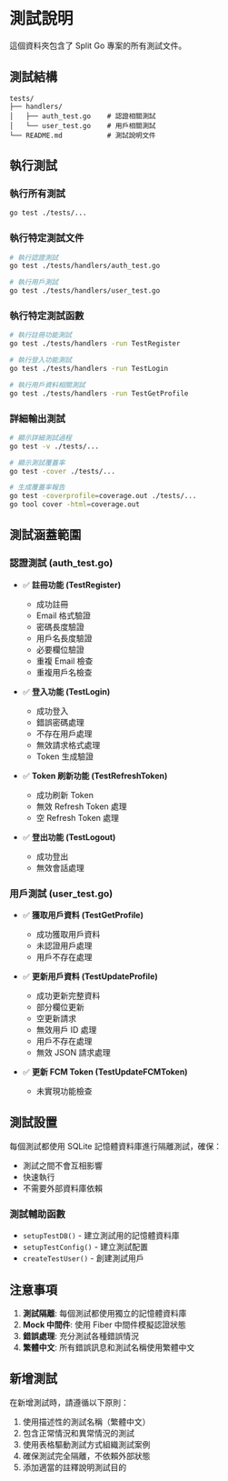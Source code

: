 # 測試說明

這個資料夾包含了 Split Go 專案的所有測試文件。

## 測試結構

```
tests/
├── handlers/
│   ├── auth_test.go    # 認證相關測試
│   └── user_test.go    # 用戶相關測試
└── README.md           # 測試說明文件
```

## 執行測試

### 執行所有測試
```bash
go test ./tests/...
```

### 執行特定測試文件
```bash
# 執行認證測試
go test ./tests/handlers/auth_test.go

# 執行用戶測試
go test ./tests/handlers/user_test.go
```

### 執行特定測試函數
```bash
# 執行註冊功能測試
go test ./tests/handlers -run TestRegister

# 執行登入功能測試
go test ./tests/handlers -run TestLogin

# 執行用戶資料相關測試
go test ./tests/handlers -run TestGetProfile
```

### 詳細輸出測試
```bash
# 顯示詳細測試過程
go test -v ./tests/...

# 顯示測試覆蓋率
go test -cover ./tests/...

# 生成覆蓋率報告
go test -coverprofile=coverage.out ./tests/...
go tool cover -html=coverage.out
```

## 測試涵蓋範圍

### 認證測試 (auth_test.go)
- ✅ **註冊功能 (TestRegister)**
  - 成功註冊
  - Email 格式驗證
  - 密碼長度驗證
  - 用戶名長度驗證
  - 必要欄位驗證
  - 重複 Email 檢查
  - 重複用戶名檢查

- ✅ **登入功能 (TestLogin)**
  - 成功登入
  - 錯誤密碼處理
  - 不存在用戶處理
  - 無效請求格式處理
  - Token 生成驗證

- ✅ **Token 刷新功能 (TestRefreshToken)**
  - 成功刷新 Token
  - 無效 Refresh Token 處理
  - 空 Refresh Token 處理

- ✅ **登出功能 (TestLogout)**
  - 成功登出
  - 無效會話處理

### 用戶測試 (user_test.go)
- ✅ **獲取用戶資料 (TestGetProfile)**
  - 成功獲取用戶資料
  - 未認證用戶處理
  - 用戶不存在處理

- ✅ **更新用戶資料 (TestUpdateProfile)**
  - 成功更新完整資料
  - 部分欄位更新
  - 空更新請求
  - 無效用戶 ID 處理
  - 用戶不存在處理
  - 無效 JSON 請求處理

- ✅ **更新 FCM Token (TestUpdateFCMToken)**
  - 未實現功能檢查

## 測試設置

每個測試都使用 SQLite 記憶體資料庫進行隔離測試，確保：
- 測試之間不會互相影響
- 快速執行
- 不需要外部資料庫依賴

### 測試輔助函數
- `setupTestDB()` - 建立測試用的記憶體資料庫
- `setupTestConfig()` - 建立測試配置
- `createTestUser()` - 創建測試用戶

## 注意事項

1. **測試隔離**: 每個測試都使用獨立的記憶體資料庫
2. **Mock 中間件**: 使用 Fiber 中間件模擬認證狀態
3. **錯誤處理**: 充分測試各種錯誤情況
4. **繁體中文**: 所有錯誤訊息和測試名稱使用繁體中文

## 新增測試

在新增測試時，請遵循以下原則：

1. 使用描述性的測試名稱（繁體中文）
2. 包含正常情況和異常情況的測試
3. 使用表格驅動測試方式組織測試案例
4. 確保測試完全隔離，不依賴外部狀態
5. 添加適當的註釋說明測試目的 